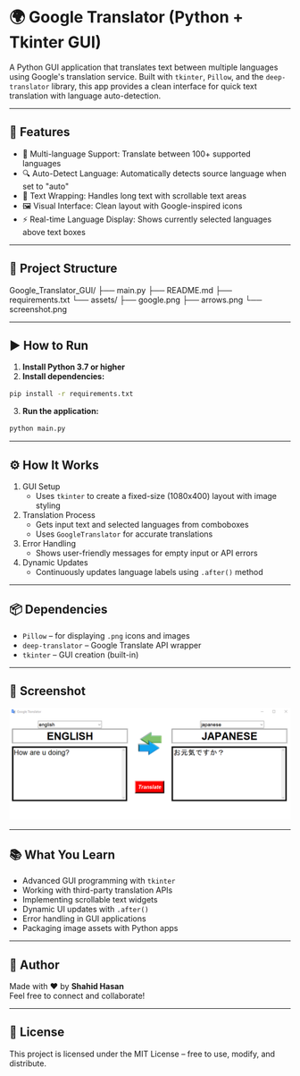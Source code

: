 # 🌍 Google Translator (Python + Tkinter GUI)

A Python GUI application that translates text between multiple languages using Google's translation service. Built with `tkinter`, `Pillow`, and the `deep-translator` library, this app provides a clean interface for quick text translation with language auto-detection.

---

## 📌 Features

- 🔄 Multi-language Support: Translate between 100+ supported languages
- 🔍 Auto-Detect Language: Automatically detects source language when set to "auto"
- 📜 Text Wrapping: Handles long text with scrollable text areas
- 🖼️ Visual Interface: Clean layout with Google-inspired icons
- ⚡ Real-time Language Display: Shows currently selected languages above text boxes

---

## 📂 Project Structure

Google_Translator_GUI/
├── main.py
├── README.md
├── requirements.txt
└── assets/
    ├── google.png
    ├── arrows.png
    └── screenshot.png

---

## ▶️ How to Run

1. **Install Python 3.7 or higher**
2. **Install dependencies:**

```bash
pip install -r requirements.txt
```

3. **Run the application:**

```bash
python main.py
```

---

## ⚙️ How It Works

1. GUI Setup
    - Uses `tkinter` to create a fixed-size (1080x400) layout with image styling
2. Translation Process
    - Gets input text and selected languages from comboboxes
    - Uses `GoogleTranslator` for accurate translations
3. Error Handling
    - Shows user-friendly messages for empty input or API errors
4. Dynamic Updates
    - Continuously updates language labels using `.after()` method

---

## 📦 Dependencies

- `Pillow` – for displaying `.png` icons and images
- `deep-translator` – Google Translate API wrapper
- `tkinter` – GUI creation (built-in)

---

## 📸 Screenshot

![Google_Translator_GUI](assets/screenshot.png)

---

## 📚 What You Learn

- Advanced GUI programming with `tkinter`
- Working with third-party translation APIs
- Implementing scrollable text widgets
- Dynamic UI updates with `.after()`
- Error handling in GUI applications
- Packaging image assets with Python apps

---

## 👤 Author

Made with ❤️ by **Shahid Hasan**  
Feel free to connect and collaborate!

---

## 📄 License

This project is licensed under the MIT License – free to use, modify, and distribute.